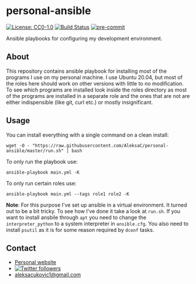 # personal-ansible
[![License: CC0-1.0](https://img.shields.io/badge/License-CC0%201.0-lightgrey.svg)](https://github.com/AleksaC/personal-ansible/blob/master/LICENSE)
[![Build Status](https://travis-ci.org/AleksaC/personal-ansible.svg?branch=master)](https://travis-ci.org/AleksaC/personal-ansible)
[![pre-commit](https://img.shields.io/badge/pre--commit-enabled-brightgreen?logo=pre-commit&logoColor=white)](https://github.com/AleksaC/rsa/blob/master/.pre-commit-config.yaml)

Ansible playbooks for configuring my development environment.

## About

This repository contains ansible playbook for installing most of the programs I
use on my personal machine. I use Ubuntu 20.04, but most of the roles here should
work on other versions with little to no modification. To see which programs are
installed look inside the roles directory as most of the programs are installed
in a separate role and the ones that are not are either indispensible
(like git, curl etc.) or mostly insignificant.

## Usage
You can install everything with a single command on a clean install:
```shell script
wget -O - "https://raw.githubusercontent.com/AleksaC/personal-ansible/master/run.sh" | bash
```
To only run the playbook use:
```shell script
ansible-playbook main.yml -K
```
To only run certain roles use:
```shell script
ansible-playbook main.yml --tags role1 role2 -K
```

**Note**: For this purpose I've set up ansible in a virtual environment. It
turned out to be a bit tricky. To see how I've done it take a look at `run.sh`.
If you want to install ansbile through `apt` you need to change the
`interpreter_python` to a system interpreter in `ansible.cfg`. You also need to
install `psutil` as it is for some reason  required by `dconf` tasks.

## Contact
- [Personal website](https://aleksac.me)
- <a target="_blank" href="http://twitter.com/aleksa_c_"><img alt='Twitter followers' src="https://img.shields.io/twitter/follow/aleksa_c_.svg?style=social"></a>
- aleksacukovic1@gmail.com
